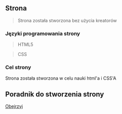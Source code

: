 ## Strona
>Strona została stworzona bez użycia kreatorów 

### Języki programowania strony
>HTML5 

>CSS

### Cel strony
Strona została stworzona w celu nauki html'a i CSS'A

## Poradnik do stworzenia strony
[Obejrzyj](https://www.youtube.com/watch?v=TZMVsQkDs58)

